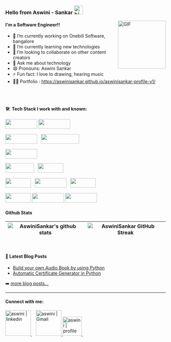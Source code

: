 ### Hello from Aswini - Sankar <img src="https://user-images.githubusercontent.com/1303154/88677602-1635ba80-d120-11ea-84d8-d263ba5fc3c0.gif" width="28px" alt="hi">

<img align="right" alt="GIF" src="https://cdn.dribbble.com/users/2704414/screenshots/7466903/media/b08ab576316bd4582fef189f471cd9e5.gif" height="150"  width="150" />


#### I'm a Software Engineer!!

- 🔭 I’m currently working on  Onebill Software, bangalore
- 🌱 I’m currently learning new technologies
- 👯 I’m looking to collaborate on other content creators
- 💬 Ask me about technology
- 😄 Pronouns: Aswini Sankar
- ⚡ Fun fact: I love to drawing, hearing music
- 👩‍💻 Portfolio : https://aswinisankar.github.io/aswinisankar-profile-v1/
<br>
<br>

<!-- <img src="https://github-profile-trophy.vercel.app/?username=AswiniSankar&theme=tokyonight&margin-w=15" />-->

#### 🛠 &nbsp;Tech Stack I work with and known:

<p  align="left">

<img src="https://img.shields.io/badge/Java-ED8B00?style=for-the-badge&logo=java&logoColor=white" width="100" height="30"/>   
<img src="https://img.shields.io/badge/C-00599C?style=for-the-badge&logo=c&logoColor=white" width="100" height="30"/>  
 

  </p>
<p  align="left">

<img src="https://img.shields.io/badge/React-20232A?style=for-the-badge&logo=react&logoColor=61DAFB" width="100" height="30"/>  
  &nbsp;
  <img src="https://img.shields.io/badge/javascript%20-%23323330.svg?&style=for-the-badge&logo=javascript&logoColor=%23F7DF1E" width="120" height="30"/>

  </p>
  <p  align="left">

<img src="https://img.shields.io/badge/git-white?style=for-the-badge&logo=git&logoColor=red" width="100" height="30"/>
  </p>
    <p  align="left">
 </p>
 <p  align="left">
<img src="https://img.shields.io/badge/MongoDB-4EA94B?style=for-the-badge&logo=mongodb&logoColor=white" width="90" height="30">
&nbsp;
<img src="https://img.shields.io/badge/MySQL-005C84?style=for-the-badge&logo=mysql&logoColor=white" width="80" height="30">
 <p  align="left">
<img src="https://img.shields.io/badge/Kibana-005571?style=for-the-badge&logo=Kibana&logoColor=white" width="80" height="30">
&nbsp;
<img src="https://img.shields.io/badge/Slack-4A154B?style=for-the-badge&logo=slack&logoColor=white" width="100" height="30"/>  
&nbsp;
<img src="https://img.shields.io/badge/Shell_Script-121011?style=for-the-badge&logo=gnu-bash&logoColor=white" width="80" height="30">
</p>
<p  align="left">

<img src="https://img.shields.io/badge/Visual_Studio_Code-0078D4?style=for-the-badge&logo=visual%20studio%20code&logoColor=white" width="80" height="30"> 
<img src="https://img.shields.io/badge/VIM-%2311AB00.svg?&style=for-the-badge&logo=vim&logoColor=white" width="100" height="30"/>  
<img src="https://img.shields.io/badge/PyCharm-000000.svg?&style=for-the-badge&logo=PyCharm&logoColor=white" width="100" height="30"/>
 </p>

#### Github Stats

| ![AswiniSankar's github stats](https://github-readme-stats.vercel.app/api?username=AswiniSankar&show_icons=true&theme=tokyonight) | ![AswiniSankar GitHub Streak](https://github-readme-streak-stats.herokuapp.com/?user=AswiniSankar&theme=tokyonight) |
| --- | --- |

<br>

#### 📕 Latest Blog Posts

<!-- BLOG-POST-LIST:START -->
- [Build your own Audio Book by using Python](https://aswinisuguna2.medium.com/build-your-own-audio-book-by-using-python-bfe32cf8f600?source=rss-f03b8ade087c------2)
- [Automatic Certificate Generator in Python](https://aswinisuguna2.medium.com/automatic-certificate-generator-in-python-dcc9dc21cf14?source=rss-f03b8ade087c------2)
<!-- BLOG-POST-LIST:END -->

➡️ [more blog posts...](https://aswinisuguna2.medium.com)

----
#### Connect with me: <br>

<a href="https://www.linkedin.com/in/aswini-sankar-54a840193" target="_blank">
    <img alt="aswini | linkedin" src="https://user-images.githubusercontent.com/22448559/137614008-18f96cfd-b2c4-4066-9991-f605c978f9d9.png" width="80"/>
  </a> &nbsp;&nbsp;
  <a href="mailto:aswinisuguna2@gmail.com">
    <img alt="aswini | Gmail" width="80px" src="https://user-images.githubusercontent.com/22448559/137614003-749c6718-b38d-4d6f-9cb2-b01a1781b144.png" />
  </a>
  
  <a href ="https://aswinisankar.github.io/aswinisankar-profile-v1/" target="_blank">
      <img alt="aswini | profile" src="https://encrypted-tbn0.gstatic.com/images?q=tbn:ANd9GcQUxKP7In7Cp1LaH6JTZKc07YdjVDRgcIsCyA&usqp=CAU" width="60px"/>
  </a> &nbsp;&nbsp;

